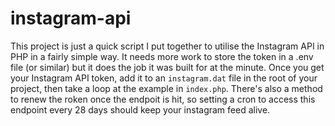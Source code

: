 # instagram-api

This project is just a quick script I put together to utilise the Instagram API in PHP in a fairly simple way. It needs more work to store the token in a .env file (or similar) but it does the job it was built for at the minute. Once you get your Instagram API token, add it to an `instagram.dat` file in the root of your project, then take a loop at the example in `index.php`. There's also a method to renew the roken once the endpoit is hit, so setting a cron to access this endpoint every 28 days should keep your instagram feed alive.
